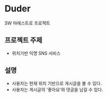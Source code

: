 # Duder
SW 마에스트로 프로젝트

## 프로젝트 주제
- 위치기반 익명 SNS 서비스

## 설명
- 사용자는 현재 위치 기반으로 게시글을 볼 수 있다.
- 사용자는 게시글의 '좋아요'와 댓글을 남길 수 있다.